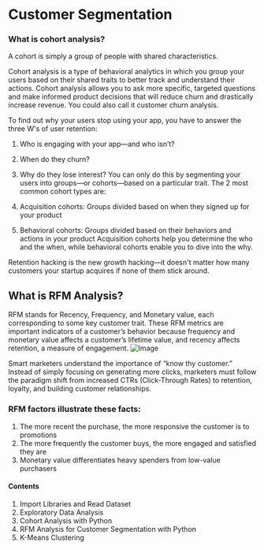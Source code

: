 # Customer Segmentation
### What is cohort analysis?

A cohort is simply a group of people with shared characteristics.

Cohort analysis is a type of behavioral analytics in which you group your users based on their shared traits to better track and understand their actions. Cohort analysis allows you to ask more specific, targeted questions and make informed product decisions that will reduce churn and drastically increase revenue. You could also call it customer churn analysis.

To find out why your users stop using your app, you have to answer the three W's of user retention:

1. Who is engaging with your app—and who isn’t?
2. When do they churn?
3. Why do they lose interest?
You can only do this by segmenting your users into groups—or cohorts—based on a particular trait. 
The 2 most common cohort types are:

1. Acquisition cohorts: Groups divided based on when they signed up for your product
2. Behavioral cohorts: Groups divided based on their behaviors and actions in your product
Acquisition cohorts help you determine the who and the when, while behavioral cohorts enable you to dive into the why.

Retention hacking is the new growth hacking—it doesn't matter how many customers your startup acquires if none of them stick around.
## What is RFM Analysis?

RFM stands for Recency, Frequency, and Monetary value, each corresponding to some key customer trait. These RFM metrics are important indicators of a customer’s behavior because frequency and monetary value affects a customer’s lifetime value, and recency affects retention, a measure of engagement.
![Image](https://d35fo82fjcw0y8.cloudfront.net/2018/03/01013508/Incontent_image.png)

Smart marketers understand the importance of “know thy customer.” Instead of simply focusing on generating more clicks, marketers must follow the paradigm shift from increased CTRs (Click-Through Rates) to retention, loyalty, and building customer relationships.
### RFM factors illustrate these facts:

1. The more recent the purchase, the more responsive the customer is to promotions
2. The more frequently the customer buys, the more engaged and satisfied they are
3. Monetary value differentiates heavy spenders from low-value purchasers

#### Contents

1. Import Libraries and Read Dataset
2. Exploratory Data Analysis
3. Cohort Analysis with Python
4. RFM Analysis for Customer Segmentation with Python
5. K-Means Clustering
